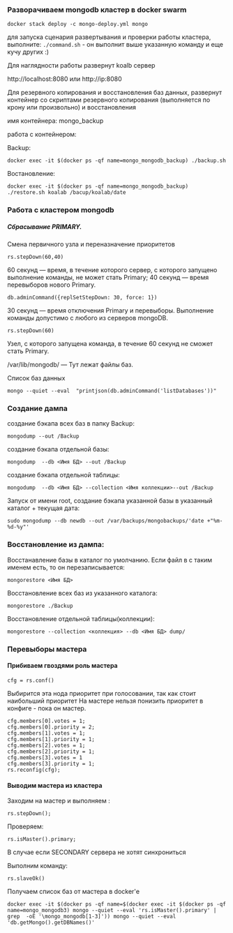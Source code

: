 ### Разворачиваем mongodb кластер в docker swarm

`docker stack deploy -c mongo-deploy.yml mongo`

для запуска сценария развертывания и проверки работы кластера, выполните:
`./command.sh` - он выполнит выше указанную команду и еще кучу других :)

Для наглядности работы развернут koalb сервер

http://localhost:8080
или
http://ip:8080

Для резервного копирования и восстановления баз данных, развернут контейнер со скриптами резервного копирования (выполняется по крону или произвольно) и восстановления

имя контейнера: mongo_backup

работа с контейнером:

Backup:

`docker exec -it $(docker ps -qf name=mongo_mongodb_backup) ./backup.sh`

Востановление:

`docker exec -it $(docker ps -qf name=mongo_mongodb_backup) ./restore.sh koalab /bacup/koalab/date`



### Работа с кластером mongodb

##### Сбрасывание PRIMARY.
Смена первичного узла и переназначение приоритетов

`rs.stepDown(60,40)`

60 секунд — время, в течение которого сервер, с которого запущено выполнение команды, не может стать Primary; 40 секунд — время перевыборов нового Primary.

`db.adminCommand({replSetStepDown: 30, force: 1})`

30 секунд — время отключения Primary и перевыборы. Выполнение команды допустимо с любого из серверов mongoDB.

`rs.stepDown(60)`

Узел, с которого запущена команда, в течение 60 секунд не сможет стать Primary.

/var/lib/mongodb/ — Тут лежат файлы баз.

Список баз данных

`mongo --quiet --eval  "printjson(db.adminCommand('listDatabases'))"`

### Создание дампа
создание бэкапа всех баз в папку Backup:

`mongodump --out /Backup`

создание бэкапа отдельной базы:

`mongodump  --db <Имя БД> --out /Backup`

создание бэкапа отдельной таблицы:

`mongodump  --db <Имя БД> --collection <Имя коллекции>--out /Backup`

Запуск от имени root, создание бэкапа указанной базы в указанный каталог + текущая дата:

`sudo mongodump --db newdb --out /var/backups/mongobackups/'date +"%m-%d-%y"'`

### Восстановление из дампа:
Восстанавление базы в каталог по умолчанию. Если файл в с таким именем есть, то он перезаписывается:

`mongorestore <Имя БД>`

Восстановление всех баз из указанного каталога:

`mongorestore ./Backup`

Восстановление отдельной таблицы(коллекции):

`mongorestore --collection <коллекция> --db <Имя БД> dump/`


### Перевыборы мастера

#### Прибиваем гвоздями роль мастера

`cfg = rs.conf()`

Выбирится эта нода приоритет при голосовании, так как стоит наибольший приоритет
На мастере нельзя понизить приоритет в конфиге - пока он мастер.
```
cfg.members[0].votes = 1;
cfg.members[0].priority = 2;
cfg.members[1].votes = 1;
cfg.members[1].priority = 1;
cfg.members[2].votes = 1;
cfg.members[2].priority = 1;
cfg.members[3].votes = 1
cfg.members[3].priority = 1;
rs.reconfig(cfg);
```
#### Выводим мастера из кластера

Заходим на мастер и выполняем :

`rs.stepDown();`

Проверяем:

`rs.isMaster().primary;`

В случае если SECONDARY сервера не хотят синхрониться

Выполним команду:

`rs.slaveOk()`


Получаем список баз от мастера в docker'е

`docker exec -it $(docker ps -qf name=$(docker exec -it $(docker ps -qf name=mongo_mongodb3) mongo --quiet --eval 'rs.isMaster().primary' | grep  -oE '\mongo_mongodb[1-3]')) mongo --quiet --eval 'db.getMongo().getDBNames()'`
